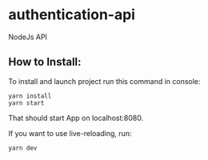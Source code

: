 # authentication-api
NodeJs API

## How to Install:
To install and launch project run this command in console:
```
yarn install
yarn start
```
That should start App on localhost:8080.

If you want to use live-reloading, run:
```
yarn dev
```
